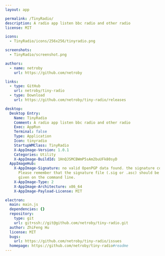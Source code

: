 ```yaml
---
layout: app

permalink: /TinyRadio/
description: A radio app listen bbc radio and other radio
license: MIT

icons:
  - TinyRadio/icons/256x256/tinyradio.png

screenshots:
  - TinyRadio/screenshot.png

authors:
  - name: netroby
    url: https://github.com/netroby

links:
  - type: GitHub
    url: netroby/tiny-radio
  - type: Download
    url: https://github.com/netroby/tiny-radio/releases

desktop:
  Desktop Entry:
    Name: TinyRadio
    Comment: A radio app listen bbc radio and other radio
    Exec: AppRun
    Terminal: false
    Type: Application
    Icon: tinyradio
    StartupWMClass: TinyRadio
    X-AppImage-Version: 1.0.1
    Categories: Utility
    X-AppImage-BuildId: 1HnQJSMCBWmP5sAm2buUFk80syD
  AppImageHub:
    X-AppImage-Signature: no valid OpenPGP data found. the signature could not be verified.
      Please remember that the signature file (.sig or .asc) should be the first file
      given on the command line.
    X-AppImage-Type: 2
    X-AppImage-Architecture: x86_64
    X-AppImage-Payload-License: MIT

electron:
  main: main.js
  dependencies: {}
  repository:
    type: git
    url: git+ssh://git@github.com/netroby/tiny-radio.git
  author: ZhiFeng Hu
  license: MIT
  bugs:
    url: https://github.com/netroby/tiny-radio/issues
  homepage: https://github.com/netroby/tiny-radio#readme
---
```

